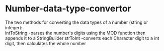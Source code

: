 # Number-data-type-convertor
The two methods for converting the data types of a number (string or integer):  
intToString -parses the number's digits using the MOD function then appends it to a StringBuilder 
strToInt -converts each Character digit to a int digit, then calculates the whole number
